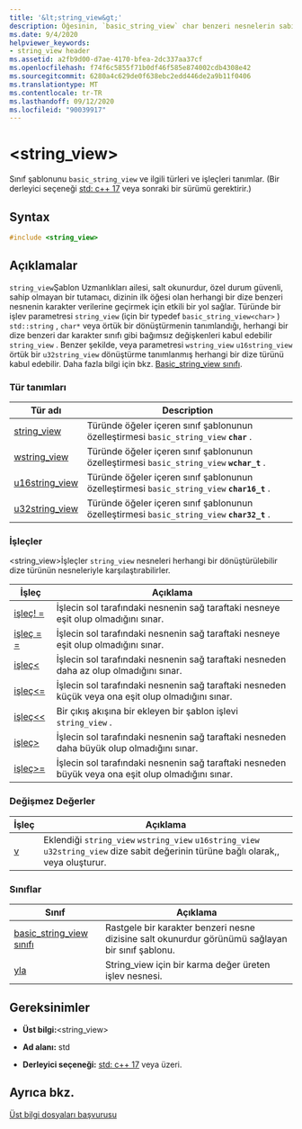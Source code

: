 ```yaml
---
title: '&lt;string_view&gt;'
description: Öğesinin, `basic_string_view` char benzeri nesnelerin sabit bir ardışık dizisine başvurduğu genel bakış.
ms.date: 9/4/2020
helpviewer_keywords:
- string_view header
ms.assetid: a2fb9d00-d7ae-4170-bfea-2dc337aa37cf
ms.openlocfilehash: f74f6c5855f71b0df46f585e874002cdb4308e42
ms.sourcegitcommit: 6280a4c629de0f638ebc2edd446de2a9b11f0406
ms.translationtype: MT
ms.contentlocale: tr-TR
ms.lasthandoff: 09/12/2020
ms.locfileid: "90039917"
---
```

# <a name="ltstring_viewgt"></a>&lt;string_view&gt;

Sınıf şablonunu `basic_string_view` ve ilgili türleri ve işleçleri tanımlar. (Bir derleyici seçeneği [std: c++ 17](../build/reference/std-specify-language-standard-version.md) veya sonraki bir sürümü gerektirir.)

## <a name="syntax"></a>Syntax

```cpp
#include <string_view>
```

## <a name="remarks"></a>Açıklamalar

`string_view`Şablon Uzmanlıkları ailesi, salt okunurdur, özel durum güvenli, sahip olmayan bir tutamacı, dizinin ilk öğesi olan herhangi bir dize benzeri nesnenin karakter verilerine geçirmek için etkili bir yol sağlar. Türünde bir işlev parametresi `string_view` (için bir typedef `basic_string_view<char>` ) `std::string` , `char*` veya örtük bir dönüştürmenin tanımlandığı, herhangi bir dize benzeri dar karakter sınıfı gibi bağımsız değişkenleri kabul edebilir `string_view` . Benzer şekilde, veya parametresi `wstring_view` `u16string_view` örtük bir `u32string_view` dönüştürme tanımlanmış herhangi bir dize türünü kabul edebilir. Daha fazla bilgi için bkz. [Basic_string_view sınıfı](../standard-library/basic-string-view-class.md).

### <a name="typedefs"></a>Tür tanımları

|Tür adı|Description|
|-|-|
|[string_view](../standard-library/string-view-typedefs.md#string_view)|Türünde öğeler içeren sınıf şablonunun özelleştirmesi `basic_string_view` **`char`** .|
|[wstring_view](../standard-library/string-view-typedefs.md#wstring_view)|Türünde öğeler içeren sınıf şablonunun özelleştirmesi `basic_string_view` **`wchar_t`** .|
|[u16string_view](../standard-library/string-view-typedefs.md#u16string_view)|Türünde öğeler içeren sınıf şablonunun özelleştirmesi `basic_string_view` **`char16_t`** .|
|[u32string_view](../standard-library/string-view-typedefs.md#u32string_view)|Türünde öğeler içeren sınıf şablonunun özelleştirmesi `basic_string_view` **`char32_t`** .|

### <a name="operators"></a>İşleçler

\<string_view>İşleçler `string_view` nesneleri herhangi bir dönüştürülebilir dize türünün nesneleriyle karşılaştırabilirler.

|İşleç|Açıklama|
|-|-|
|[işleç! =](../standard-library/string-view-operators.md#op_neq)|İşlecin sol tarafındaki nesnenin sağ taraftaki nesneye eşit olup olmadığını sınar.|
|[işleç = =](../standard-library/string-view-operators.md#op_eq_eq)|İşlecin sol tarafındaki nesnenin sağ taraftaki nesneye eşit olup olmadığını sınar.|
|[işleç<](../standard-library/string-view-operators.md#op_lt)|İşlecin sol tarafındaki nesnenin sağ taraftaki nesneden daha az olup olmadığını sınar.|
|[işleç<=](../standard-library/string-view-operators.md#op_lt_eq)|İşlecin sol tarafındaki nesnenin sağ taraftaki nesneden küçük veya ona eşit olup olmadığını sınar.|
|[işleç<\<](../standard-library/string-view-operators.md#op_lt_lt)|Bir çıkış akışına bir ekleyen bir şablon işlevi `string_view` .|
|[işleç>](../standard-library/string-view-operators.md#op_gt)|İşlecin sol tarafındaki nesnenin sağ taraftaki nesneden daha büyük olup olmadığını sınar.|
|[işleç>=](../standard-library/string-view-operators.md#op_gt_eq)|İşlecin sol tarafındaki nesnenin sağ taraftaki nesneden büyük veya ona eşit olup olmadığını sınar.|

### <a name="literals"></a>Değişmez Değerler

|İşleç|Açıklama|
|-|-|
|[v](../standard-library/string-view-operators.md#op_sv)|Eklendiği `string_view` `wstring_view` `u16string_view` `u32string_view` dize sabit değerinin türüne bağlı olarak,, veya oluşturur.|

### <a name="classes"></a>Sınıflar

|Sınıf|Açıklama|
|-|-|
|[basic_string_view sınıfı](../standard-library/basic-string-view-class.md)|Rastgele bir karakter benzeri nesne dizisine salt okunurdur görünümü sağlayan bir sınıf şablonu.|
|[yla](string-view-hash.md)|String_view için bir karma değer üreten işlev nesnesi.|

## <a name="requirements"></a>Gereksinimler

- **Üst bilgi:**\<string_view>

- **Ad alanı:** std

- **Derleyici seçeneği:** [std: c++ 17](../build/reference/std-specify-language-standard-version.md) veya üzeri.

## <a name="see-also"></a>Ayrıca bkz.

[Üst bilgi dosyaları başvurusu](../standard-library/cpp-standard-library-header-files.md)
